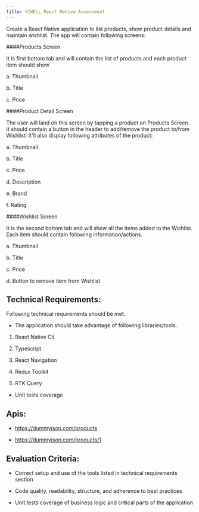 ```yaml
---
title: VIWELL React Native Assessment
---
```


Create a React Native application to list products, show product details
and maintain wishlist. The app will contain following screens:

####Products Screen

It is first bottom tab and will contain the list of products and each product item should show

a.  Thumbnail

b.  Title

c.  Price

####Product Detail Screen

The user will land on this screen by tapping a product on Products Screen. It should contain a button in the header to add/remove the product to/from Wishlist. It'll also display following attributes of the product:

a.  Thumbnail

b.  Title

c.  Price

d.  Description

e.  Brand

f.  Rating

####Wishlist Screen

It is the second bottom tab and will show all the items added to the Wishlist. Each item should contain following information/actions.

a.  Thumbnail

b.  Title

c.  Price

d.  Button to remove item from Wishlist

## Technical Requirements:

Following technical requirements should be met.

-   The application should take advantage of following libraries/tools.

1.  React Native Cli

2.  Typescript

3.  React Navigation

4.  Redux Toolkit

5.  RTK Query

-   Unit tests coverage

## Apis:

-   https://dummyjson.com/products

-   <https://dummyjson.com/products/1>


## Evaluation Criteria:

-   Correct setup and use of the tools listed in technical requirements
    section

-   Code quality, readability, structure, and adherence to best
    practices

-   Unit tests coverage of business logic and critical parts of the
    application
